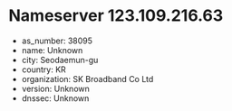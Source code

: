 # Nameserver 123.109.216.63

* as_number: 38095
* name: Unknown
* city: Seodaemun-gu
* country: KR
* organization: SK Broadband Co Ltd
* version: Unknown
* dnssec: Unknown
